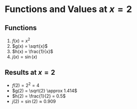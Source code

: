 # Functions and Values at $x = 2$

## Functions
1. $f(x) = x^2$
2. $g(x) = \sqrt{x}$
3. $h(x) = \frac{1}{x}$
4. $j(x) = \sin(x)$

## Results at $x = 2$
- $f(2) = 2^2 = 4$
- $g(2) = \sqrt{2} \approx 1.414$
- $h(2) = \frac{1}{2} = 0.5$
- $j(2) = \sin(2) \approx 0.909$
